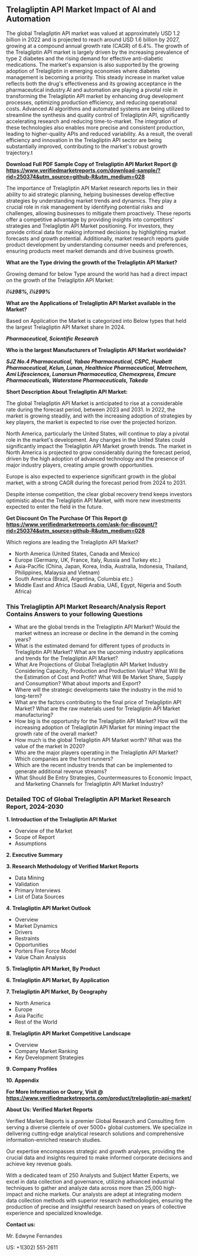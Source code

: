 <h2>Trelagliptin API Market Impact of AI and Automation</h2>The global Trelagliptin API market was valued at approximately USD 1.2 billion in 2022 and is projected to reach around USD 1.6 billion by 2027, growing at a compound annual growth rate (CAGR) of 6.4%. The growth of the Trelagliptin API market is largely driven by the increasing prevalence of type 2 diabetes and the rising demand for effective anti-diabetic medications. The market's expansion is also supported by the growing adoption of Trelagliptin in emerging economies where diabetes management is becoming a priority. This steady increase in market value reflects both the drug's effectiveness and its growing acceptance in the pharmaceutical industry.AI and automation are playing a pivotal role in transforming the Trelagliptin API market by enhancing drug development processes, optimizing production efficiency, and reducing operational costs. Advanced AI algorithms and automated systems are being utilized to streamline the synthesis and quality control of Trelagliptin API, significantly accelerating research and reducing time-to-market. The integration of these technologies also enables more precise and consistent production, leading to higher-quality APIs and reduced variability. As a result, the overall efficiency and innovation in the Trelagliptin API sector are being substantially improved, contributing to the market's robust growth trajectory.t</p><p id="" class=""><strong>Download Full PDF Sample Copy of Trelagliptin API Market Report @ <a href="https://www.verifiedmarketreports.com/download-sample/?rid=250374&utm_source=github-R&utm_medium=028" target="_blank">https://www.verifiedmarketreports.com/download-sample/?rid=250374&utm_source=github-R&utm_medium=028</a></strong></p><p>The importance of&nbsp;Trelagliptin API Market research reports lies in their ability to aid strategic planning, helping businesses develop effective strategies by understanding market trends and dynamics. They play a crucial role in risk management by identifying potential risks and challenges, allowing businesses to mitigate them proactively. These reports offer a competitive advantage by providing insights into competitors' strategies and Trelagliptin API Market positioning. For investors, they provide critical data for making informed decisions by highlighting market forecasts and growth potential. Additionally, market research reports guide product development by understanding consumer needs and preferences, ensuring products meet market demands and drive business growth.</p><p><strong>What are the&nbsp;Type driving the growth of the Trelagliptin API Market?</strong></p><p id="" class="">Growing demand for below Type around the world has had a direct impact on the growth of the Trelagliptin API Market:</p><em><strong>ï¼ž98%, ï¼ž99%</strong></em></p><strong>What are the&nbsp;Applications&nbsp;of Trelagliptin API Market available in the Market?</strong></p><p id="" class="">Based on Application the Market is categorized into Below types that held the largest Trelagliptin API Market share In 2024.</p><em><strong>Pharmaceutical, Scientific Research</strong></em></p><strong>Who is the largest Manufacturers of Trelagliptin API Market worldwide?</strong></p><p><em><strong>SJZ No.4 Pharmaceutical, Yabao Pharmaceutical, CSPC, Huabett Pharmaceutical, Kelun, Lunan, Healthnice Pharmaceutical, Metrochem, Ami Lifesciences, Lunarsun Pharmaceutica, Chemexpress, Emcure Pharmaceuticals, Waterstone Pharmaceuticals, Takeda</strong></em></p><p id="" class=""><strong>Short Description About Trelagliptin API Market:</strong></p><p>The global Trelagliptin API Market is anticipated to rise at a considerable rate during the forecast period, between 2023 and 2031. In 2022, the market is growing steadily, and with the increasing adoption of strategies by key players, the market is expected to rise over the projected horizon.</p><p>North America, particularly the United States, will continue to play a pivotal role in the market's development. Any changes in the United States could significantly impact the Trelagliptin API Market growth trends. The market in North America is projected to grow considerably during the forecast period, driven by the high adoption of advanced technology and the presence of major industry players, creating ample growth opportunities.</p><p>Europe is also expected to experience significant growth in the global market, with a strong CAGR during the forecast period from 2024 to 2031.</p><p>Despite intense competition, the clear global recovery trend keeps investors optimistic about the Trelagliptin API Market, with more new investments expected to enter the field in the future.</p><p id="" class=""><strong>Get Discount On The Purchase Of This Report @ <a href="https://www.verifiedmarketreports.com/ask-for-discount/?rid=250374&utm_source=github-R&utm_medium=028" target="_blank">https://www.verifiedmarketreports.com/ask-for-discount/?rid=250374&utm_source=github-R&utm_medium=028</a></strong></p>Which regions are leading the Trelagliptin API Market?</p><ul><li>North America (United States, Canada and Mexico)</li><li>Europe (Germany, UK, France, Italy, Russia and Turkey etc.)</li><li>Asia-Pacific (China, Japan, Korea, India, Australia, Indonesia, Thailand, Philippines, Malaysia and Vietnam)</li><li>South America (Brazil, Argentina, Columbia etc.)</li><li>Middle East and Africa (Saudi Arabia, UAE, Egypt, Nigeria and South Africa)</li></ul><h3 id="" class="">This Trelagliptin API Market Research/Analysis Report Contains Answers to your following Questions</h3><ul><li>What are the global trends in the Trelagliptin API Market? Would the market witness an increase or decline in the demand in the coming years?</li><li>What is the estimated demand for different types of products in Trelagliptin API Market? What are the upcoming industry applications and trends for the Trelagliptin API Market?</li><li>What Are Projections of Global Trelagliptin API Market Industry Considering Capacity, Production and Production Value? What Will Be the Estimation of Cost and Profit? What Will Be Market Share, Supply and Consumption? What about imports and Export?</li><li>Where will the strategic developments take the industry in the mid to long-term?</li><li>What are the factors contributing to the final price of Trelagliptin API Market? What are the raw materials used for Trelagliptin API Market manufacturing?</li><li>How big is the opportunity for the Trelagliptin API Market? How will the increasing adoption of Trelagliptin API Market for mining impact the growth rate of the overall market?</li><li>How much is the global Trelagliptin API Market worth? What was the value of the market In 2020?</li><li>Who are the major players operating in the Trelagliptin API Market? Which companies are the front runners?</li><li>Which are the recent industry trends that can be implemented to generate additional revenue streams?</li><li>What Should Be Entry Strategies, Countermeasures to Economic Impact, and Marketing Channels for Trelagliptin API Market Industry?</li></ul><h3 id="" class="">Detailed TOC of Global Trelagliptin API Market Research Report, 2024-2030</h3><p id="" class=""><strong>1. Introduction of the Trelagliptin API Market</strong></p><ul><li>Overview of the Market</li><li>Scope of Report</li><li>Assumptions</li></ul><p id="" class=""><strong>2. Executive Summary</strong></p><p id="" class=""><strong>3. Research Methodology of Verified Market Reports</strong></p><ul><li>Data Mining</li><li>Validation</li><li>Primary Interviews</li><li>List of Data Sources</li></ul><p id="" class=""><strong>4. Trelagliptin API Market Outlook</strong></p><ul><li>Overview</li><li>Market Dynamics</li><li>Drivers</li><li>Restraints</li><li>Opportunities</li><li>Porters Five Force Model</li><li>Value Chain Analysis</li></ul><p id="" class=""><strong>5. Trelagliptin API Market, By Product</strong></p><p id="" class=""><strong>6. Trelagliptin API Market, By Application</strong></p><p id="" class=""><strong>7. Trelagliptin API Market, By Geography</strong></p><ul><li>North America</li><li>Europe</li><li>Asia Pacific</li><li>Rest of the World</li></ul><p id="" class=""><strong>8. Trelagliptin API Market Competitive Landscape</strong></p><ul><li>Overview</li><li>Company Market Ranking</li><li>Key Development Strategies</li></ul><p id="" class=""><strong>9. Company Profiles</strong></p><p id="" class=""><strong>10. Appendix</strong></p><p id="" class=""><strong>For More Information or Query, Visit @ <a href="https://www.verifiedmarketreports.com/product/trelagliptin-api-market/" target="_blank">https://www.verifiedmarketreports.com/product/trelagliptin-api-market/</a></strong></p><p id="" class=""><strong>About Us: Verified Market Reports</strong></p><p id="" class="">Verified Market Reports is a premier Global Research and Consulting firm serving a diverse clientele of over 5000+ global customers. We specialize in delivering cutting-edge analytical research solutions and comprehensive information-enriched research studies.</p><p id="" class="">Our expertise encompasses strategic and growth analyses, providing the crucial data and insights required to make informed corporate decisions and achieve key revenue goals.</p><p id="" class="">With a dedicated team of 250 Analysts and Subject Matter Experts, we excel in data collection and governance, utilizing advanced industrial techniques to gather and analyze data across more than 25,000 high-impact and niche markets. Our analysts are adept at integrating modern data collection methods with superior research methodologies, ensuring the production of precise and insightful research based on years of collective experience and specialized knowledge.</p><p id="" class=""><strong>Contact us:</strong></p><p id="" class="">Mr. Edwyne Fernandes</p><p id="" class="">US: +1(302) 551-2611</p>